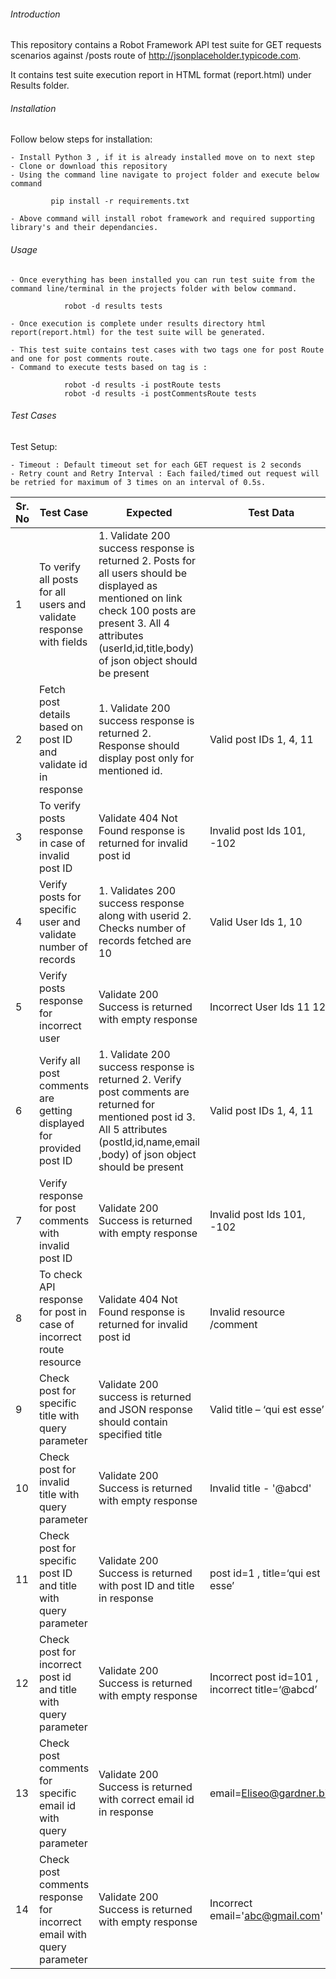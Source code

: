 ###### Introduction

This repository contains a Robot Framework API test suite for GET requests scenarios against /posts route of http://jsonplaceholder.typicode.com.

It contains test suite execution report in HTML format (report.html) under Results folder.

###### Installation

Follow below steps for installation:

    - Install Python 3 , if it is already installed move on to next step
    - Clone or download this repository
    - Using the command line navigate to project folder and execute below command
```
         pip install -r requirements.txt
```
    - Above command will install robot framework and required supporting library's and their dependancies.

###### Usage

    - Once everything has been installed you can run test suite from the command line/terminal in the projects folder with below command.

```
            robot -d results tests
```
    - Once execution is complete under results directory html report(report.html) for the test suite will be generated.

    - This test suite contains test cases with two tags one for post Route and one for post comments route.
    - Command to execute tests based on tag is :
```
            robot -d results -i postRoute tests
            robot -d results -i postCommentsRoute tests
```
###### Test Cases

Test Setup: 

    - Timeout : Default timeout set for each GET request is 2 seconds
    - Retry count and Retry Interval : Each failed/timed out request will be retried for maximum of 3 times on an interval of 0.5s.
 
Sr. No | Test Case | Expected | Test Data | Endpoint |
--- | --- | --- | --- | ---
1 | To verify all posts for all users and validate response with fields | 1. Validate 200 success response is returned 2. Posts for all users should be displayed as mentioned on link check 100 posts are present 3. All 4 attributes (userId,id,title,body) of json object should be present| |http://jsonplaceholder.typicode.com/posts/
2 | Fetch post details based on post ID and validate id in response | 1. Validate 200 success response is returned 2. Response should display post only for mentioned id.| Valid post IDs  1, 4, 11 | http://jsonplaceholder.typicode.com/posts/{postid}
3 | To verify posts response in case of invalid post ID | Validate 404 Not Found response is returned for invalid post id | Invalid post Ids  101, -102 | http://jsonplaceholder.typicode.com/posts/{Invalidpostid}
4 | Verify posts for specific user and validate number of records | 1. Validates 200 success response along with userid 2. Checks number of records fetched are 10 | Valid User Ids  1, 10 | http://jsonplaceholder.typicode.com/posts?userId={userId}
5 | Verify posts response for incorrect user | Validate 200 Success is returned with empty response | Incorrect User Ids 11 12 | http://jsonplaceholder.typicode.com/posts?userId={IncorrectuserId}
6 | Verify all post comments are getting displayed for provided post ID | 1. Validate 200 success response is returned 2. Verify post comments are returned for mentioned post id 3. All 5 attributes (postId,id,name,email ,body) of json object should be present| Valid post IDs  1, 4, 11 | http://jsonplaceholder.typicode.com/posts/{validpostid}/comments
7 | Verify response for post comments with invalid post ID | Validate 200 Success is returned with empty response | Invalid post Ids  101, -102 | http://jsonplaceholder.typicode.com/posts/{Incorrectpostid}/comments
8 | To check API response for post in case of incorrect route resource | Validate 404 Not Found response is returned for invalid post id | Invalid resource /comment | http://jsonplaceholder.typicode.com/posts/{validpostid}/comment
9 | Check post for specific title with query parameter | Validate 200 success is returned and JSON response should contain specified title  | Valid title – ‘qui est esse’ | http://jsonplaceholder.typicode.com/posts?title={title}
10 | Check post for invalid title with query parameter | Validate 200 Success is returned with empty response | Invalid title - '@abcd' | http://jsonplaceholder.typicode.com/posts?title={incorrect_title}
11 | Check post for specific post ID and title with query parameter | Validate 200 Success is returned with post ID and title in response | post id=1 , title=‘qui est esse’ | http://jsonplaceholder.typicode.com/posts?id={id}&title={title}
12 | Check post for incorrect post id and title with query parameter | Validate 200 Success is returned with empty response | Incorrect post id=101 , incorrect title=‘@abcd’ | http://jsonplaceholder.typicode.com/posts?id={incorrectid}&title={incorrecttitle}
13 | Check post comments for specific email id with query parameter | Validate 200 Success is returned with correct email id in response |email=Eliseo@gardner.biz | http://jsonplaceholder.typicode.com/posts?email={email}
14 | Check post comments response for incorrect email with query parameter | Validate 200 Success is returned with empty response | Incorrect email='abc@gmail.com' | http://jsonplaceholder.typicode.com/posts?email={incorrectEmail}

  

